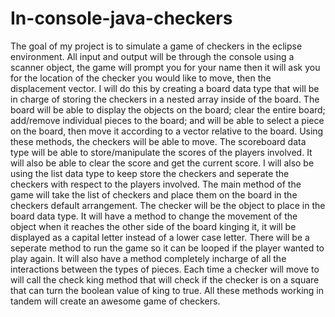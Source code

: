 # In-console-java-checkers


The goal of my project is to simulate a game of checkers in the eclipse environment. All input 
and output will be through the console using a scanner object, the game will prompt you for your 
name then it will ask you for the location of the checker you would like to move, then the 
displacement vector. I will do this by creating a board data type that will be in charge of storing 
the checkers in a nested array inside of the board. The board will be able to display the objects on 
the board; clear the entire board; add/remove individual pieces to the board; and will be able to 
select a piece on the board, then move it according to a vector relative to the board. Using these 
methods, the checkers will be able to move. The scoreboard data type will be able to 
store/manipulate the scores of the players involved. It will also be able to clear the score and get 
the current score. I will also be using the list data type to keep store the checkers and seperate the 
checkers with respect to the players involved. The main method of the game will take the list of 
checkers and place them on the board in the checkers default arrangement. The checker will be 
the object to place in the board data type. It will have a method to change the movement of the 
object when it reaches the other side of the board kinging it, it will be displayed as a capital letter 
instead of a lower case letter. There will be a seperate method to run the game so it can be looped 
if the player wanted to play again. It will also have a method completely incharge of all the 
interactions between the types of pieces. Each time a checker will move to will call the check 
king method that will check if the checker is on a square that can turn the boolean value of king 
to true. All these methods working in tandem will create an awesome game of checkers.
 
 
 
 
